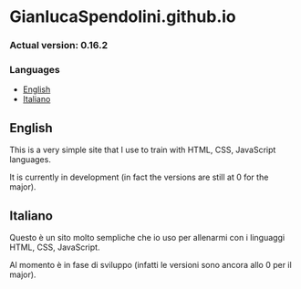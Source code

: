 # GianlucaSpendolini.github.io

### Actual version: 0.16.2

### Languages
- [English](#english)
- [Italiano](#italiano)


## English

This is a very simple site that I use to train with HTML, CSS, JavaScript languages.

It is currently in development (in fact the versions are still at 0 for the major).


## Italiano

Questo è un sito molto sempliche che io uso per allenarmi con i linguaggi HTML, CSS, JavaScript.

Al momento è in fase di sviluppo (infatti le versioni sono ancora allo 0 per il major).
